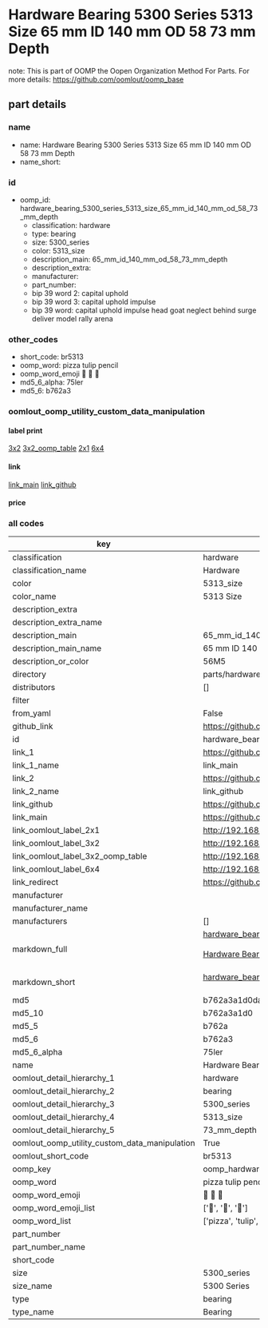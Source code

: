 # Hardware Bearing 5300 Series 5313 Size 65 mm ID 140 mm OD 58 73 mm Depth  

note: This is part of OOMP the Oopen Organization Method For Parts. For more details: https://github.com/oomlout/oomp_base

##  part details
  







### name
* name: Hardware Bearing 5300 Series 5313 Size 65 mm ID 140 mm OD 58 73 mm Depth
* name_short: 
### id
* oomp_id: hardware_bearing_5300_series_5313_size_65_mm_id_140_mm_od_58_73_mm_depth
  * classification: hardware
  * type: bearing
  * size: 5300_series
  * color: 5313_size
  * description_main: 65_mm_id_140_mm_od_58_73_mm_depth
  * description_extra: 
  * manufacturer: 
  * part_number: 
  * bip 39 word 2: capital uphold
  * bip 39 word 3: capital uphold impulse
  * bip 39 word: capital uphold impulse head goat neglect behind surge deliver model rally arena

### other_codes
* short_code: br5313
* oomp_word: pizza tulip pencil
* oomp_word_emoji :pizza: :tulip: :pencil:
* md5_6_alpha: 75ler
* md5_6: b762a3






### oomlout_oomp_utility_custom_data_manipulation
#### label print
[3x2](http://192.168.1.245:1112/?label=oomp%2075ler)
[3x2_oomp_table](http://192.168.1.108:1112/?label=oomp%2075ler)
[2x1](http://192.168.1.242:1112/?label=oomp%2075ler)
[6x4](http://192.168.1.55:1112/?label=oomp%2075ler)    

#### link

[link_main](https://github.com/oomlout/oomlout_oomp_version_1_messy/tree/main/parts/hardware_bearing_5300_series_5313_size_65_mm_id_140_mm_od_58_73_mm_depth) [link_github](https://github.com/oomlout/oomlout_oomp_version_1_messy/tree/main/parts/hardware_bearing_5300_series_5313_size_65_mm_id_140_mm_od_58_73_mm_depth)                             

#### price







### all codes 
| key | value |  
| --- | --- |  
| classification | hardware |  
| classification_name | Hardware |  
| color | 5313_size |  
| color_name | 5313 Size |  
| description_extra |  |  
| description_extra_name |  |  
| description_main | 65_mm_id_140_mm_od_58_73_mm_depth |  
| description_main_name | 65 mm ID 140 mm OD 58 73 mm Depth |  
| description_or_color | 56M5 |  
| directory | parts/hardware_bearing_5300_series_5313_size_65_mm_id_140_mm_od_58_73_mm_depth |  
| distributors | [] |  
| filter |  |  
| from_yaml | False |  
| github_link | https://github.com/oomlout/oomlout_oomp_part_src/tree/main/parts/hardware_bearing_5300_series_5313_size_65_mm_id_140_mm_od_58_73_mm_depth |  
| id | hardware_bearing_5300_series_5313_size_65_mm_id_140_mm_od_58_73_mm_depth |  
| link_1 | https://github.com/oomlout/oomlout_oomp_version_1_messy/tree/main/parts/hardware_bearing_5300_series_5313_size_65_mm_id_140_mm_od_58_73_mm_depth |  
| link_1_name | link_main |  
| link_2 | https://github.com/oomlout/oomlout_oomp_version_1_messy/tree/main/parts/hardware_bearing_5300_series_5313_size_65_mm_id_140_mm_od_58_73_mm_depth |  
| link_2_name | link_github |  
| link_github | https://github.com/oomlout/oomlout_oomp_version_1_messy/tree/main/parts/hardware_bearing_5300_series_5313_size_65_mm_id_140_mm_od_58_73_mm_depth |  
| link_main | https://github.com/oomlout/oomlout_oomp_version_1_messy/tree/main/parts/hardware_bearing_5300_series_5313_size_65_mm_id_140_mm_od_58_73_mm_depth |  
| link_oomlout_label_2x1 | http://192.168.1.242:1112/?label=oomp%2075ler |  
| link_oomlout_label_3x2 | http://192.168.1.245:1112/?label=oomp%2075ler |  
| link_oomlout_label_3x2_oomp_table | http://192.168.1.108:1112/?label=oomp%2075ler |  
| link_oomlout_label_6x4 | http://192.168.1.55:1112/?label=oomp%2075ler |  
| link_redirect | https://github.com/oomlout/oomlout_oomp_version_1_messy/tree/main/parts/hardware_bearing_5300_series_5313_size_65_mm_id_140_mm_od_58_73_mm_depth |  
| manufacturer |  |  
| manufacturer_name |  |  
| manufacturers | [] |  
| markdown_full | [hardware_bearing_5300_series_5313_size_65_mm_id_140_mm_od_58_73_mm_depth](none)<br>[](none)<br>[Hardware Bearing 5300 Series 5313 Size 65 Mm Id 140 Mm Od 58 73 Mm Depth](none)<br><br> |  
| markdown_short | [hardware_bearing_5300_series_5313_size_65_mm_id_140_mm_od_58_73_mm_depth](none)<br><br> |  
| md5 | b762a3a1d0da4292503206a0e47bb110 |  
| md5_10 | b762a3a1d0 |  
| md5_5 | b762a |  
| md5_6 | b762a3 |  
| md5_6_alpha | 75ler |  
| name | Hardware Bearing 5300 Series 5313 Size 65 mm ID 140 mm OD 58 73 mm Depth |  
| oomlout_detail_hierarchy_1 | hardware |  
| oomlout_detail_hierarchy_2 | bearing |  
| oomlout_detail_hierarchy_3 | 5300_series |  
| oomlout_detail_hierarchy_4 | 5313_size |  
| oomlout_detail_hierarchy_5 | 73_mm_depth |  
| oomlout_oomp_utility_custom_data_manipulation | True |  
| oomlout_short_code | br5313 |  
| oomp_key | oomp_hardware_bearing_5300_series_5313_size_65_mm_id_140_mm_od_58_73_mm_depth |  
| oomp_word | pizza tulip pencil |  
| oomp_word_emoji | :pizza: :tulip: :pencil: |  
| oomp_word_emoji_list | [':pizza:', ':tulip:', ':pencil:'] |  
| oomp_word_list | ['pizza', 'tulip', 'pencil'] |  
| part_number |  |  
| part_number_name |  |  
| short_code |  |  
| size | 5300_series |  
| size_name | 5300 Series |  
| type | bearing |  
| type_name | Bearing |  
